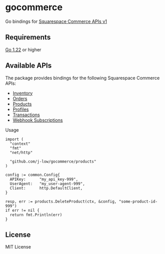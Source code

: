 # gocommerce

Go bindings for [Squarespace Commerce APIs v1](https://developers.squarespace.com/commerce-apis/overview)

## Requirements

[Go 1.22](https://go.dev/doc/install) or higher

## Available APIs

The package provides bindings for the following Squarespace Commerce APIs:

- [Inventory](https://developers.squarespace.com/commerce-apis/inventory-overview)
- [Orders](https://developers.squarespace.com/commerce-apis/orders-overview)
- [Products](https://developers.squarespace.com/commerce-apis/products-overview)
- [Profiles](https://developers.squarespace.com/commerce-apis/profiles-overview)
- [Transactions](https://developers.squarespace.com/commerce-apis/transactions-overview)
- [Webhook Subscriptions](https://developers.squarespace.com/commerce-apis/webhook-subscriptions-overview)

Usage

```
import (
  "context"
  "fmt"
  "net/http"

  "github.com/j-low/gocommerce/products"
)

config := common.Config{
  APIKey:      "my_api_key-999",
  UserAgent:   "my_user-agent-999",
  Client:      http.DefaultClient,
}

resp, err := products.DeleteProduct(ctx, &config, "some-product-id-999")
if err != nil {
  return fmt.Println(err)
}
```

## License

MIT License
